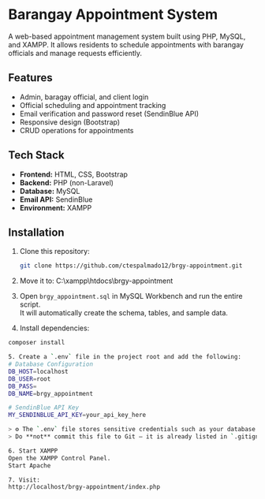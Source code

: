 # Barangay Appointment System

A web-based appointment management system built using PHP, MySQL, and XAMPP. It allows residents to schedule appointments with barangay officials and manage requests efficiently.

## Features
- Admin, baragay official, and client login
- Official scheduling and appointment tracking
- Email verification and password reset (SendinBlue API)
- Responsive design (Bootstrap)
- CRUD operations for appointments

## Tech Stack
- **Frontend:** HTML, CSS, Bootstrap
- **Backend:** PHP (non-Laravel)
- **Database:** MySQL
- **Email API:** SendinBlue
- **Environment:** XAMPP

## Installation
1. Clone this repository:
   ```bash
   git clone https://github.com/ctespalmado12/brgy-appointment.git

2. Move it to:
C:\xampp\htdocs\brgy-appointment

3. Open `brgy_appointment.sql` in MySQL Workbench and run the entire script.  
   It will automatically create the schema, tables, and sample data.

4. Install dependencies:
  ```bash
  composer install

5. Create a `.env` file in the project root and add the following:
  # Database Configuration
  DB_HOST=localhost
  DB_USER=root
  DB_PASS=
  DB_NAME=brgy_appointment
  
  # SendinBlue API Key
  MY_SENDINBLUE_API_KEY=your_api_key_here
  
  > ⚙️ The `.env` file stores sensitive credentials such as your database connection details and API keys.  
  > Do **not** commit this file to Git — it is already listed in `.gitignore`.

6. Start XAMPP
  Open the XAMPP Control Panel.
  Start Apache

7. Visit:
  http://localhost/brgy-appointment/index.php
